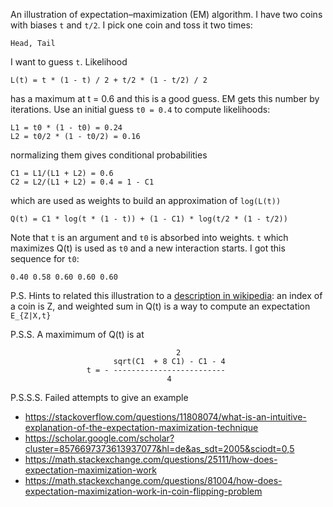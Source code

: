 An illustration of expectation–maximization (EM) algorithm. I have two
coins with biases `t` and `t/2`. I pick one coin and toss it two
times:

    Head, Tail

I want to guess `t`. Likelihood

    L(t) = t * (1 - t) / 2 + t/2 * (1 - t/2) / 2

has a maximum at t = 0.6 and this is a good guess. EM gets this number
by iterations. Use an initial guess `t0 = 0.4` to compute likelihoods:

    L1 = t0 * (1 - t0) = 0.24
    L2 = t0/2 * (1 - t0/2) = 0.16

normalizing them gives conditional probabilities

    C1 = L1/(L1 + L2) = 0.6
    C2 = L2/(L1 + L2) = 0.4 = 1 - C1

which are used as weights to build an approximation of `log(L(t))`

    Q(t) = C1 * log(t * (1 - t)) + (1 - C1) * log(t/2 * (1 - t/2))

Note that `t` is an argument and `t0` is absorbed into weights. `t`
which maximizes Q(t) is used as `t0` and a new interaction starts. I
got this sequence for `t0`:

    0.40 0.58 0.60 0.60 0.60

P.S. Hints to related this illustration to a [description in
wikipedia](https://en.wikipedia.org/wiki/Expectation%E2%80%93maximization_algorithm#Description):
an index of a coin is Z, and weighted sum in Q(t) is a way to compute an expectation `E_{Z|X,t}`

P.S.S. A maximimum of Q(t) is at
```
                                     2
                       sqrt(C1  + 8 C1) - C1 - 4
                 t = - -------------------------
                                   4
```

P.S.S.S. Failed attempts to give an example

- https://stackoverflow.com/questions/11808074/what-is-an-intuitive-explanation-of-the-expectation-maximization-technique
- https://scholar.google.com/scholar?cluster=8576697373613937077&hl=de&as_sdt=2005&sciodt=0,5
- https://math.stackexchange.com/questions/25111/how-does-expectation-maximization-work
- https://math.stackexchange.com/questions/81004/how-does-expectation-maximization-work-in-coin-flipping-problem
